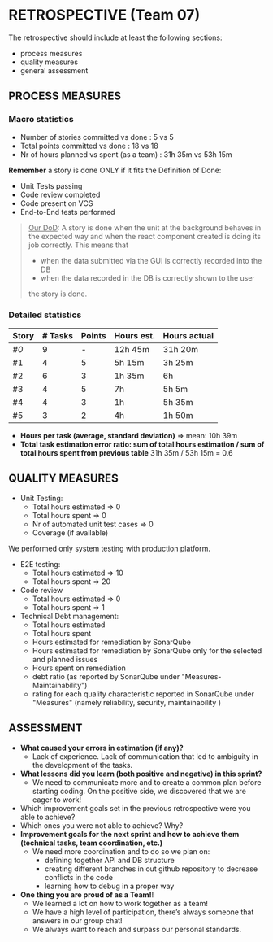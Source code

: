 # RETROSPECTIVE (Team 07)

The retrospective should include at least the following sections:

- process measures
- quality measures
- general assessment

## PROCESS MEASURES

### Macro statistics

- Number of stories committed vs done : 5 vs 5
- Total points committed vs done : 18 vs 18
- Nr of hours planned vs spent (as a team) : 31h 35m vs 53h 15m

**Remember**  a story is done ONLY if it fits the Definition of Done:

- Unit Tests passing
- Code review completed
- Code present on VCS
- End-to-End tests performed

> <u>Our DoD</u>: A story is done when the unit at the background behaves in the expected way and when the react component created is doing its job correctly. This means that 
>
> - when the data submitted via the GUI is correctly recorded into the DB
> - when the data recorded in the DB is correctly shown to the user
>
>  the story is done.

### Detailed statistics

| Story | # Tasks | Points | Hours est. | Hours actual |
| ----- | ------- | ------ | ---------- | ------------ |
| *#0*  | 9       | -      | 12h 45m    | 31h 20m      |
| \#1   | 4       | 5      | 5h 15m     | 3h 25m       |
| #2    | 6       | 3      | 1h 35m     | 6h           |
| #3    | 4       | 5      | 7h         | 5h 5m        |
| #4    | 4       | 3      | 1h         | 5h 35m       |
| #5    | 3       | 2      | 4h         | 1h 50m       |

- **Hours per task (average, standard deviation)** => mean: 10h 39m 
- **Total task estimation error ratio: sum of total hours estimation / sum of total hours spent from previous table** 
  31h 35m / 53h 15m = 0.6

## QUALITY MEASURES

- Unit Testing:
  - Total hours estimated => 0
  - Total hours spent => 0
  - Nr of automated unit test cases => 0
  - Coverage (if available)

We performed only system testing with production platform.

- E2E testing:
  - Total hours estimated => 10
  - Total hours spent => 20
- Code review
  - Total hours estimated => 0
  - Total hours spent => 1
- Technical Debt management:
  - Total hours estimated
  - Total hours spent
  - Hours estimated for remediation by SonarQube
  - Hours estimated for remediation by SonarQube only for the selected and planned issues
  - Hours spent on remediation
  - debt ratio (as reported by SonarQube under "Measures-Maintainability")
  - rating for each quality characteristic reported in SonarQube under "Measures" (namely reliability, security, maintainability )

## ASSESSMENT

- **What caused your errors in estimation (if any)?**
  - Lack of experience. Lack of communication that led to ambiguity in the development of the tasks.
- **What lessons did you learn (both positive and negative) in this sprint?**
  - We need to communicate more and to create a common plan before starting coding. On the positive side, we discovered that we are eager to work!
- Which improvement goals set in the previous retrospective were you able to achieve?
- Which ones you were not able to achieve? Why?
- **Improvement goals for the next sprint and how to achieve them (technical tasks, team coordination, etc.)**
  - We need more coordination and to do so we plan on:
    - defining together API and DB structure 
    - creating different branches in out github repository to decrease conflicts in the code
    - learning how to debug in a proper way
- **One thing you are proud of as a Team!**!
  - We learned a lot on how to work together as a team!
  - We have a high level of participation, there’s always someone that answers in our group chat!
  - We always want to reach and surpass our personal standards.